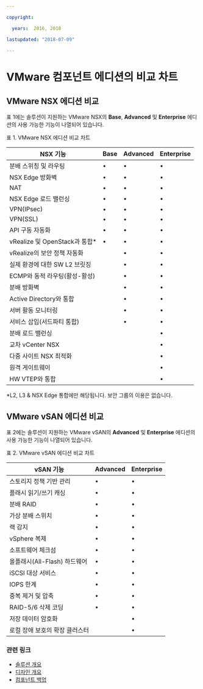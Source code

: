 ```yaml
---

copyright:

  years:  2016, 2018

lastupdated: "2018-07-09"

---
```


# VMware 컴포넌트 에디션의 비교 차트

## VMware NSX 에디션 비교

표 1에는 솔루션이 지원하는 VMware NSX의 **Base**, **Advanced** 및 **Enterprise** 에디션의 사용 가능한 기능이 나열되어 있습니다.

표 1. VMware NSX 에디션 비교 차트

| NSX 기능                                   | Base | Advanced |Enterprise |
|-----------------------------------------------|------|----------|------------|
| 분배 스위칭 및 라우팅             | •    | •        | •          |
| NSX Edge 방화벽                             | •    | •        | •          |
| NAT                                           | •    | •        | •          |
| NSX Edge 로드 밸런싱                       | •    | •        | •          |
| VPN(IPsec)                                   | •    | •        | •          |
| VPN(SSL)                                     | •    | •        | •          |
| API 구동 자동화                         | •    | •        | •          |
| vRealize 및 OpenStack과 통합\*     | •    | •        | •          |
| vRealize의 보안 정책 자동화 |      | •        | •          |
| 실제 환경에 대한 SW L2 브릿징        |      | •        | •          |
| ECMP와 동적 라우팅(활성-활성)     |      | •        | •          |
| 분배 방화벽                       |      | •        | •          |
| Active Directory와 통합             |      | •        | •          |
| 서버 활동 모니터링                    |      | •        | •          |
| 서비스 삽입(서드파티 통합)     |      | •        | •          |
| 분배 로드 밸런싱                    |      |          | •          |
| 교차 vCenter NSX                             |      |          | •          |
| 다중 사이트 NSX 최적화                  |      |          | •          |
| 원격 게이트웨이                                |      |          | •          |
| HW VTEP와 통합                     |      |          | •          |
\*L2, L3 & NSX Edge 통합에만 해당됩니다. 보안 그룹의 이용은 없습니다.

## VMware vSAN 에디션 비교

표 2에는 솔루션이 지원하는 VMware vSAN의 **Advanced** 및 **Enterprise** 에디션의 사용 가능한 기능이 나열되어 있습니다.

표 2. VMware vSAN 에디션 비교 차트

| vSAN 기능                                    | Advanced |Enterprise |
|-------------------------------------------------|----------|------------|
| 스토리지 정책 기반 관리                 | •        | •          |
| 플래시 읽기/쓰기 캐싱                        | •        | •          |
| 분배 RAID                                | •        | •          |
| 가상 분배 스위치                      | •        | •          |
| 랙 감지                                  | •        | •          |
| vSphere 복제                             | •        | •          |
| 소프트웨어 체크섬                               | •        | •          |
| 올플래시(All-Flash) 하드웨어                              | •        | •          |
| iSCSI 대상 서비스                            | •        | •          |
| IOPS 한계                                      | •        | •          |
| 중복 제거 및 압축                   | •        | •          |
| RAID-5/6 삭제 코딩                         | •        | •          |
| 저장 데이터 암호화                         |          | •          |
| 로컬 장애 보호의 확장 클러스터 |          | •          |

### 관련 링크

* [솔루션 개요](solution_overview.html)
* [디자인 개요](design_overview.html)
* [컴포넌트 백업](solution_backingup.html)
